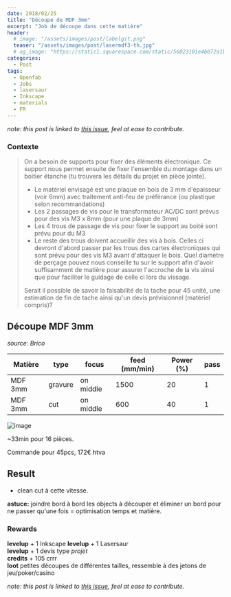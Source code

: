 ```yaml
---
date: 2018/02/25
title: "Découpe de MDF 3mm"
excerpt: "Job de découpe dans cette matière"
header:
  # image: "/assets/images/post/labelgit.png"
  teaser: "/assets/images/post/lasermdf3-th.jpg"
  # og_image: "https://static1.squarespace.com/static/56023101e4b072a1b1866505/t/56be1e4b37013b18611e028b/1455300256034/before-after.jpg"
categories:
  - Post
tags:
  - Openfab
  - Jobs
  - lasersaur
  - Inkscape
  - materials
  - FR
---
```


*note: this post is linked to [this issue](https://github.com/nicolasdb/nicolasdb.github.io/issues/62), feel at ease to contribute.*

### Contexte
> On a besoin de supports pour fixer des éléments électronique. Ce support nous permet ensuite de fixer l'ensemble du montage dans un boitier étanche (tu trouvera les détails du projet en pièce jointe).  
>
> - Le matériel envisagé est une plaque en bois de 3 mm d'épaisseur (voir 6mm) avec traitement anti-feu de préférance (ou plastique selon recommandations)  
> - Les 2 passages de vis pour le transformateur AC/DC sont prévus pour des vis M3 x 8mm (pour une plaque de 3mm)  
> - Les 4 trous de passage de vis pour fixer le support au boité sont prévu pour du M3  
> - Le reste des trous doivent accueillir des vis à bois. Celles ci devront d'abord passer par les trous des cartes électroniques qui sont prévu pour des vis M3 avant d'attaquer le bois. Quel diamètre de perçage pouvez nous conseille tu  sur le support afin d'avoir suffisamment de matière pour assurer l'accroche de la vis ainsi que pour faciliter le guidage de celle ci lors du vissage.  
>
> Serait il possible de savoir la faisabilité de la tache pour 45 unité, une estimation de fin de tache ainsi qu'un devis prévisionnel (matériel compris)?



## Découpe MDF 3mm
*source: Brico*

Matière | type | focus | feed (mm/min) | Power (%) | pass
-- | -- | -- | -- | -- | --
MDF 3mm | gravure | on middle | 1500 | 20 | 1
MDF 3mm | cut | on middle | 600 | 40 | 1


![image](https://user-images.githubusercontent.com/12049360/36340906-5a385ad4-13e6-11e8-88be-209a81eac3b3.png)

~33min pour 16 pièces.

Commande pour 45pcs, 172€ htva

## Result
- clean cut à cette vitesse.

**astuce:** joindre bord à bord les objects à découper et éliminer un bord pour ne passer qu'une fois = optimisation temps et matière.

### Rewards
**levelup** + 1 Inkscape
**levelup** + 1 Lasersaur  
**levelup** + 1 devis type *projet*  
**credits** + 105 crrr  
**loot** petites découpes de différentes tailles, ressemble à des jetons de jeu/poker/casino


*note: this post is linked to [this issue](https://github.com/nicolasdb/nicolasdb.github.io/issues/62), feel at ease to contribute.*
